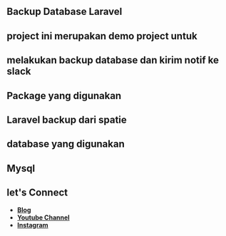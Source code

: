 ## Backup Database Laravel

## project ini merupakan demo project untuk 
## melakukan backup database dan kirim notif ke slack

## Package yang digunakan
## Laravel backup dari spatie

## database yang digunakan 
## Mysql

## let's Connect 

- **[Blog](https://www.adinata.id)**
- **[Youtube Channel](https://www.youtube.com/channel/UC4ELvUnaSoq-6wHocuKK1NQ?view_as=subscriber)**
- **[Instagram](https://www.instagram.com/ad1nata.id/)**